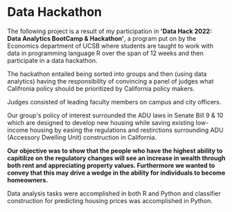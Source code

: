 # Data Hackathon

The following project is a result of my participation in __'Data Hack 2022: Data
Analytics BootCamp & Hackathon'__, a program put on by the Economics department of UCSB where students are taught to work with data in programming language R over the span of 12 weeks and then participate in a data hackathon. 

The hackathon entailed being sorted into groups and then (using data analytics) having the responsibility of convincing a panel of judges what Califronia policy should be prioritized by California policy makers. 

Judges consisted of leading faculty members on campus and city officers. 

Our group's policy of interest surrounded the ADU laws in Senate Bill 9 & 10 which are designed to develop new housing while saving existing low-income housing by easing the regulations and restirctions surrounding ADU (Accessory Dwelling Unit) construction in California. 

__Our objective was to show that the people who have the highest ability to capitilize on the regulatory changes will see an increase in wealth through both rent and appreciating property values. Furthermore we wanted to convey that this may drive a wedge in the ability for individuals to become homeowners.__

Data analysis tasks were accomplished in both R and Python and classifier construction for predicting housing prices was accomplished in Python. 





